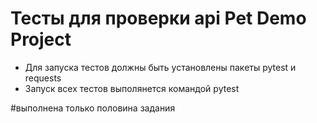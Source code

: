 # Тесты для проверки api Pet Demo Project
- Для запуска тестов должны быть установлены пакеты pytest и requests
- Запуск всех тестов выполянется командой pytest

#выполнена только половина задания 
